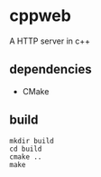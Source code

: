 # cppweb
A HTTP server in c++

## dependencies
- CMake

## build
```
mkdir build
cd build
cmake ..
make
```
